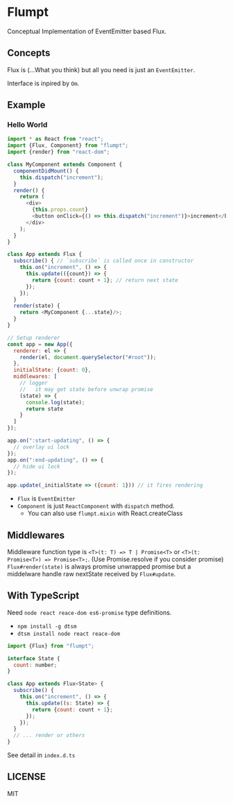 # Flumpt

Conceptual Implementation of EventEmitter based Flux.

## Concepts

Flux is (...What you think) but all you need is just an `EventEmitter`.

Interface is inpired by `Om`.

## Example

### Hello World

```js
import * as React from "react";
import {Flux, Component} from "flumpt";
import {render} from "react-dom";

class MyComponent extends Component {
  componentDidMount() {
    this.dispatch("increment");
  }
  render() {
    return (
      <div>
        {this.props.count}
        <button onClick={() => this.dispatch("increment")}>increment</button>
      </div>
    );
  }
}

class App extends Flux {
  subscribe() { // `subscribe` is called once in constructor
    this.on("increment", () => {
      this.update(({count}) => {
        return {count: count + 1}; // return next state
      });
    });
  }
  render(state) {
    return <MyComponent {...state}/>;
  }
}

// Setup renderer
const app = new App({
  renderer: el => {
    render(el, document.querySelector("#root"));
  },
  initialState: {count: 0},
  middlewares: [
    // logger
    //   it may get state before unwrap promise
    (state) => {
      console.log(state);
      return state
    }
  ]
});

app.on(":start-updating", () => {
  // overlay ui lock
});
app.on(":end-updating", () => {
  // hide ui lock
});

app.update(_initialState => ({count: 1})) // it fires rendering
```

- `Flux` is `EventEmitter`
- `Component` is just `ReactComponent` with `dispatch` method.
  - You can also use `flumpt.mixin` with React.createClass

## Middlewares

Middleware function type is `<T>(t: T) => T | Promise<T>` or  `<T>(t: Promise<T>) => Promise<T>;`. (Use Promise.resolve if you consider promise)
`Flux#render(state)` is always promise unwrapped promise but a middelware handle raw nextState received by `Flux#update`.

## With TypeScript

Need `node react reace-dom es6-promise` type definitions.

- `npm install -g dtsm`
- `dtsm install node react reace-dom`


```js
import {Flux} from "flumpt";

interface State {
  count: number;
}

class App extends Flux<State> {
  subscribe() {
    this.on("increment", () => {
      this.update((s: State) => {
        return {count: count + 1};
      });
    });
  }
  // ... render or others
}
```

See detail in `index.d.ts`

## LICENSE

MIT
